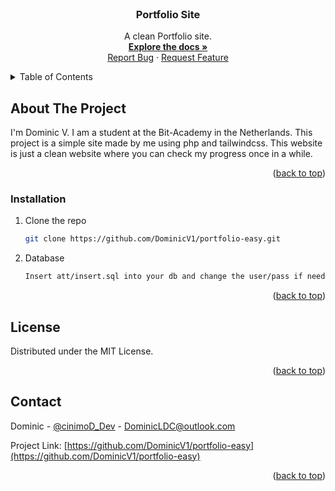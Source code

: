 <div id="top"></div>

<!-- PROJECT LOGO -->
<br />
<div align="center">
  <a href="https://github.com/DominicV1/portfolio-easy">
    <!-- <img src="images/logo.png" alt="Logo" width="80" height="80"> -->
  </a>

  <h3 align="center">Portfolio Site</h3>

  <p align="center">
    A clean Portfolio site. 
    <br />
    <a href="https://github.com/DominicV1/portfolio-easy"><strong>Explore the docs »</strong></a>
    <br />
    <a href="https://github.com/DominicV1/hangman/portfolio-easy">Report Bug</a>
    ·
    <a href="https://github.com/DominicV1/hangman/portfolio-easy">Request Feature</a>
  </p>
</div>



<!-- TABLE OF CONTENTS -->
<details>
  <summary>Table of Contents</summary>
  <ol>
    <li>
      <a href="#about-the-project">About The Project</a>
    </li>
      <ul>
        <li><a href="#installation">Installation</a></li>
      </ul>
    <li><a href="#license">License</a></li>
    <li><a href="#contact">Contact</a></li>
  </ol>
</details>

<!-- ABOUT THE PROJECT -->
## About The Project

I'm Dominic V. I am a student at the Bit-Academy in the Netherlands. This project is a simple site made by me using php and tailwindcss. 
This website is just a clean website where you can check my progress once in a while.
<p align="right">(<a href="#top">back to top</a>)</p>

### Installation

1. Clone the repo
   ```sh
   git clone https://github.com/DominicV1/portfolio-easy.git
   ```
2. Database
    ```sh 
    Insert att/insert.sql into your db and change the user/pass if needed.
    ```
<p align="right">(<a href="#top">back to top</a>)</p>


<!-- LICENSE -->
## License

Distributed under the MIT License.

<p align="right">(<a href="#top">back to top</a>)</p>


<!-- CONTACT -->
## Contact

Dominic - [@cinimoD_Dev](https://twitter.com/cinimoD_Dev) - DominicLDC@outlook.com

Project Link: [https://github.com/DominicV1/portfolio-easy](https://github.com/DominicV1/portfolio-easy)

<p align="right">(<a href="#top">back to top</a>)</p>
